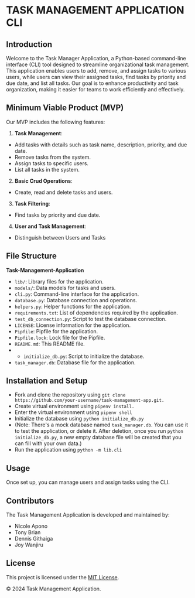 # TASK MANAGEMENT APPLICATION CLI

## Introduction

Welcome to the Task Manager Application, a Python-based command-line interface (CLI) tool designed to streamline organizational task management.
This application enables users to add, remove, and assign tasks to various users, while users can view their assigned tasks, find tasks by priority and due date, and list all tasks.
Our goal is to enhance productivity and task organization, making it easier for teams to work efficiently and effectively.

## Minimum Viable Product (MVP)

Our MVP includes the following features:

1. **Task Management**:
   
* Add tasks with details such as task name, description, priority, and due date.
* Remove tasks from the system.
* Assign tasks to specific users.
* List all tasks in the system.

2. **Basic Crud Operations**:
   
* Create, read and delete tasks and users.

3. **Task Filtering**:
   
* Find tasks by priority and due date.

4. **User and Task Management**:
   
* Distinguish between Users and Tasks

## File Structure

**Task-Management-Application**
* `lib/`: Library files for the application.
* `models/`: Data models for tasks and users.
* `cli.py`: Command-line interface for the application.
* `database.py`: Database connection and operations.
* `helpers.py`: Helper functions for the application.
* `requirements.txt`: List of dependencies required by the application.
* `test_db_connection.py`: Script to test the database connection.
* `LICENSE`: License information for the application.
* `Pipfile`: Pipfile for the application.
* `Pipfile.lock`: Lock file for the Pipfile.
* `README.md`: This README file.
* * `initialize_db.py`: Script to initialize the database.
* `task_manager.db`: Database file for the application.


## Installation and Setup

* Fork and clone the repository using `git clone https://github.com/your-username/task-management-app.git.`
* Create virtual environment using `pipenv install.`
* Enter the virtual environment using `pipenv shell`
* Initialize the database using `python initialize_db.py`
* (Note: There's a mock database named `task_manager.db`. You can use it to test the application, or delete it. 
   After deletion, once you run `python initialize_db.py`, a new empty database file will be created that you can 
   fill with your own data.)
* Run the application using `python -m lib.cli`


## Usage 

Once set up, you can manage users and assign tasks using the CLI.

## Contributors

The Task Management Application is developed and maintained by:
 * Nicole Apono
 * Tony Brian
 * Dennis Githaiga
 * Joy Wanjiru

## License

This project is licensed under the [MIT License](LICENSE).

© 2024 Task Management Application.

   
    
    



